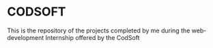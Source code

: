 # CODSOFT
This is the repository of the projects completed by me during the web-development Internship offered by the CodSoft
